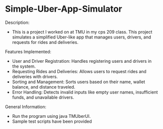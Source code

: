 # Simple-Uber-App-Simulator

Description:
- This is a project I worked on at TMU in my cps 209 class. This project simulates a simplified Uber-like app that manages users, drivers, and requests for rides and deliveries. 

Features Implemented:
- User and Driver Registration: Handles registering users and drivers in the system.
- Requesting Rides and Deliveries: Allows users to request rides and deliveries with drivers.
- Sorting and Management: Sorts users based on their name, wallet balance, and distance traveled.
- Error Handling: Detects invalid inputs like empty user names, insufficient funds, and unavailable drivers.

General Information:
- Run the program using java TMUberUI.
- Sample test scripts have been provided 
